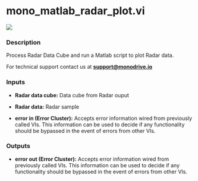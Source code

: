 # mono_matlab_radar_plot.vi

<p class="img_container">
<img class="lg_img" src="../mono_matlab_radar_plot.png"/>
</p>

### Description

Process Radar Data Cube and run a Matlab script to plot Radar data.

For technical support contact us at <b>support@monodrive.io</b> 

### Inputs

- **Radar data cube:**  Data cube from Radar ouput 
 

- **Radar data:**  Radar sample
 

- **error in (Error Cluster):** Accepts error information wired from previously called VIs. This information can be used to decide if any functionality should be bypassed in the event of errors from other VIs. 

### Outputs

- **error out (Error Cluster):** Accepts error information wired from previously called VIs. This information can be used to decide if any functionality should be bypassed in the event of errors from other VIs. 

<p>&nbsp;</p>
